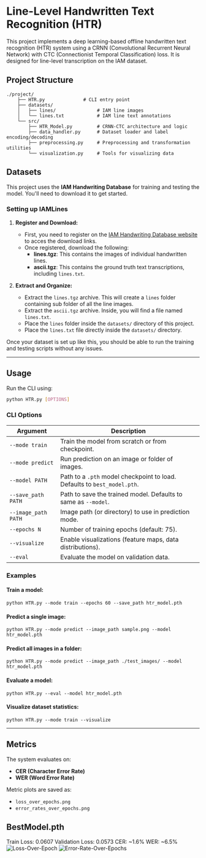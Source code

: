 # Line-Level Handwritten Text Recognition (HTR)

This project implements a deep learning-based offline handwritten text recognition (HTR) system using a CRNN (Convolutional Recurrent Neural Network) with CTC (Connectionist Temporal Classification) loss. It is designed for line-level transcription on the IAM dataset.


## Project Structure

```
./project/
    ├── HTR.py              # CLI entry point
    ├── datasets/
    │   ├── lines/               # IAM line images
    │   └── lines.txt            # IAM line text annotations
    └── src/
        ├── HTR_Model.py         # CRNN-CTC architecture and logic
        ├── data_handler.py      # Dataset loader and label encoding/decoding
        ├── preprocessing.py     # Preprocessing and transformation utilities
        └── visualization.py     # Tools for visualizing data

```

## Datasets  

This project uses the **IAM Handwriting Database** for training and testing the model. You'll need to download it to get started.

### Setting up IAMLines

1.  **Register and Download:**
    * First, you need to register on the [IAM Handwriting Database website](https://fki.tic.heia-fr.ch/databases/iam-handwriting-database) to acces the download links.
    * Once registered, download the following:
        * **lines.tgz**: This contains the images of individual handwritten lines.
        * **ascii.tgz**: This contains the ground truth text transcriptions, including `lines.txt`.

2.  **Extract and Organize:**
    * Extract the `lines.tgz` archive. This will create a `lines` folder containing sub folder of all the line images.
    * Extract the `ascii.tgz` archive. Inside, you will find a file named `lines.txt`.
    * Place the `lines` folder inside the `datasets/` directory of this project.
    * Place the `lines.txt` file directly inside the `datasets/` directory.

Once your dataset is set up like this, you should be able to run the training and testing scripts without any issues.

---

## Usage

Run the CLI using:

```bash
python HTR.py [OPTIONS]
```
###  CLI Options

| Argument         | Description |
|------------------|-------------|
| `--mode train`   | Train the model from scratch or from checkpoint. |
| `--mode predict` | Run prediction on an image or folder of images. |
| `--model PATH`   | Path to a `.pth` model checkpoint to load. Defaults to `best_model.pth`. |
| `--save_path PATH` | Path to save the trained model. Defaults to same as `--model`. |
| `--image_path PATH` | Image path (or directory) to use in prediction mode. |
| `--epochs N`     | Number of training epochs (default: 75). |
| `--visualize`    | Enable visualizations (feature maps, data distributions). |
| `--eval`         | Evaluate the model on validation data. |

### Examples

#### Train a model:
```
python HTR.py --mode train --epochs 60 --save_path htr_model.pth
```

#### Predict a single image:
```
python HTR.py --mode predict --image_path sample.png --model htr_model.pth
```

#### Predict all images in a folder:
```
python HTR.py --mode predict --image_path ./test_images/ --model htr_model.pth
```

#### Evaluate a model:
```
python HTR.py --eval --model htr_model.pth
```

#### Visualize dataset statistics:
```
python HTR.py --mode train --visualize
```

---

## Metrics

The system evaluates on:
- **CER (Character Error Rate)**
- **WER (Word Error Rate)**

Metric plots are saved as:
- `loss_over_epochs.png`
- `error_rates_over_epochs.png`

  
## BestModel.pth 
Train Loss: 0.0607
Validation Loss: 0.0573
CER: ~1.6% 
WER: ~6.5% 
![Loss-Over-Epoch](https://github.com/user-attachments/assets/63359afd-ffec-4c65-b45c-f5129937d56f)
![Error-Rate-Over-Epochs](https://github.com/user-attachments/assets/b394f044-6a8b-4126-aa9a-c84a70af3c58)

